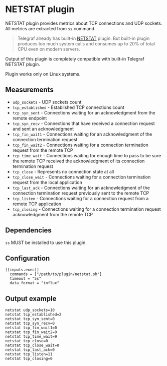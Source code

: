 # NETSTAT plugin

NETSTAT plugin provides metrics about TCP connections and UDP sockets.
All metrics are extracted from `ss` command.

> Telegraf already has built-in [NETSTAT](https://github.com/influxdata/telegraf/blob/master/plugins/inputs/system/NETSTAT_README.md) plugin.
> But built-in plugin produces too much system calls and consumes up to 20% of total CPU even on modern servers.


Output of this plugin is completely compatible with built-in Telegraf NETSTAT plugin.

Plugin works only on Linux systems.

## Measurements

- `udp_sockets` - UDP sockets count
- `tcp_established` - Established TCP connections count
- `tcp_syn_sent` - Connections waiting for an acknowledgment from the remote endpoint
- `tcp_syn_recv` - Connections that have received a connection request and sent an acknowledgment
- `tcp_fin_wait1` - Connections waiting for an acknowledgment of the connection termination request
- `tcp_fin_wait2` - Connections waiting for a connection termination request from the remote TCP
- `tcp_time_wait` - Connections waiting for enough time to pass to be sure the remote TCP received the acknowledgment of its connection termination request
- `tcp_close` - Represents no connection state at all
- `tcp_close_wait` - Connections waiting for a connection termination request from the local application
- `tcp_last_ack` - Connections waiting for an acknowledgment of the connection termination request previously sent to the remote TCP
- `tcp_listen` - Connections waiting for a connection request from a remote TCP application
- `tcp_closing` - Connections waiting for a connection termination request acknowledgment from the remote TCP

## Dependencies

`ss` MUST be installed to use this plugin.

## Configuration

```
[[inputs.exec]]
  commands = ["/path/to/plugin/netstat.sh"]
  timeout = "5s"
  data_format = "influx"
```

## Output example

```
netstat udp_sockets=10
netstat tcp_established=2
netstat tcp_syn_sent=0
netstat tcp_syn_recv=0
netstat tcp_fin_wait1=0
netstat tcp_fin_wait2=0
netstat tcp_time_wait=9
netstat tcp_close=0
netstat tcp_close_wait=0
netstat tcp_last_ack=0
netstat tcp_listen=11
netstat tcp_closing=0
```
